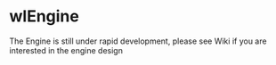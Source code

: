 # wlEngine

The Engine is still under rapid development, please see Wiki if you are interested in the engine design
